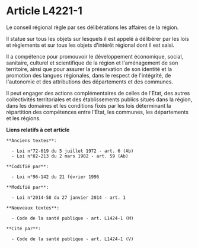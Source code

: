 # Article L4221-1

Le conseil régional règle par ses délibérations les affaires de la région. 

Il statue sur tous les objets sur lesquels il est appelé à délibérer  par les lois et règlements et sur tous les objets
d'intérêt régional  dont il est saisi. 

Il a compétence pour  promouvoir le développement économique, social, sanitaire, culturel et  scientifique de la région et
l'aménagement de son territoire, ainsi que  pour assurer la préservation de son identité et la promotion des langues
régionales, dans le respect de l'intégrité, de l'autonomie et des  attributions des départements et des communes. 

Il peut engager des actions complémentaires de celles de l'Etat, des autres collectivités territoriales et des établissements
publics situés dans la région, dans les domaines et les conditions fixés par les lois déterminant la répartition des
compétences entre l'Etat, les communes, les départements et les régions.

**Liens relatifs à cet article**

	**Anciens textes**:

	  - Loi n°72-619 du 5 juillet 1972 - art. 6 (Ab)
	  - Loi n°82-213 du 2 mars 1982 - art. 59 (Ab)

	**Codifié par**:

	  - Loi n°96-142 du 21 février 1996

	**Modifié par**:

	  - Loi n°2014-58 du 27 janvier 2014 - art. 1

	**Nouveaux textes**:

	  - Code de la santé publique - art. L1424-1 (M)

	**Cité par**:

	  - Code de la santé publique - art. L1424-1 (V)
